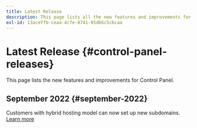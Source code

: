 ```yaml
---
title: Latest Release
description: This page lists all the new features and improvements for Control Panel
exl-id: 13aceffb-ceaa-4cfe-8741-95d66c5c6caa
---
```

# Latest Release {#control-panel-releases}

This page lists the new features and improvements for Control Panel.

## September 2022 {#september-2022}

Customers with hybrid hosting model can now set up new subdomains. [Learn more](../subdomains-certificates/using/setting-up-new-subdomain.md)
